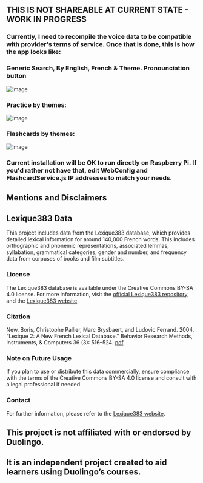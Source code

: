 ## THIS IS NOT SHAREABLE AT CURRENT STATE - WORK IN PROGRESS
### Currently, I need to recompile the voice data to be compatible with provider's terms of service. Once that is done, this is how the app looks like:

### Generic Search, By English, French & Theme. Pronounciation button
![image](https://github.com/anbruzga/FrFlashCardsDuo/assets/60633443/341b9819-cb63-493f-9ee8-7beb6fd26df6)


### Practice by themes:
![image](https://github.com/anbruzga/FrFlashCardsDuo/assets/60633443/29318bee-24a8-42b5-be7e-bb89f4635701)

### Flashcards by themes:
![image](https://github.com/anbruzga/FrFlashCardsDuo/assets/60633443/2e247074-2cf2-44c7-a3e6-4264d703f344)

### Current installation will be OK to run directly on Raspberry Pi. If you'd rather not have that, edit WebConfig and FlashcardService.js IP addresses to match your needs.



## Mentions and Disclaimers
## Lexique383 Data

This project includes data from the Lexique383 database, which provides detailed lexical information for around 140,000 French words. This includes orthographic and phonemic representations, associated lemmas, syllabation, grammatical categories, gender and number, and frequency data from corpuses of books and film subtitles.

### License

The Lexique383 database is available under the Creative Commons BY-SA 4.0 license. For more information, visit the [official Lexique383 repository](https://github.com/chrplr/openlexicon/blob/master/datasets-info/Lexique383/README-Lexique.md) and the [Lexique383 website](http://www.lexique.org).

### Citation

New, Boris, Christophe Pallier, Marc Brysbaert, and Ludovic Ferrand. 2004. “Lexique 2: A New French Lexical Database.” Behavior Research Methods, Instruments, & Computers 36 (3): 516–524. [pdf](http://www.lexique.org/?page_id=294).

### Note on Future Usage

If you plan to use or distribute this data commercially, ensure compliance with the terms of the Creative Commons BY-SA 4.0 license and consult with a legal professional if needed.

### Contact

For further information, please refer to the [Lexique383 website](http://www.lexique.org).

## This project is not affiliated with or endorsed by Duolingo.
## It is an independent project created to aid learners using Duolingo’s courses.